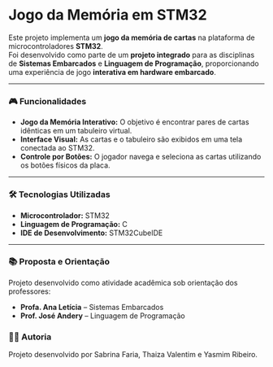 # Jogo da Memória em STM32  

Este projeto implementa um **jogo da memória de cartas** na plataforma de microcontroladores **STM32**.  
Foi desenvolvido como parte de um **projeto integrado** para as disciplinas de **Sistemas Embarcados** e **Linguagem de Programação**, proporcionando uma experiência de jogo **interativa em hardware embarcado**.  

---

### 🎮 Funcionalidades  

* **Jogo da Memória Interativo:** O objetivo é encontrar pares de cartas idênticas em um tabuleiro virtual.  
* **Interface Visual:** As cartas e o tabuleiro são exibidos em uma tela conectada ao STM32.  
* **Controle por Botões:** O jogador navega e seleciona as cartas utilizando os botões físicos da placa.  

---

### 🛠️ Tecnologias Utilizadas  

* **Microcontrolador:** STM32  
* **Linguagem de Programação:** C  
* **IDE de Desenvolvimento:** STM32CubeIDE  

---

### 📚 Proposta e Orientação  

Projeto desenvolvido como atividade acadêmica sob orientação dos professores:  

* **Profa. Ana Letícia** – Sistemas Embarcados  
* **Prof. José Andery** – Linguagem de Programação  

### 👩‍💻 Autoria

Projeto desenvolvido por Sabrina Faria, Thaiza Valentim e Yasmim Ribeiro.
